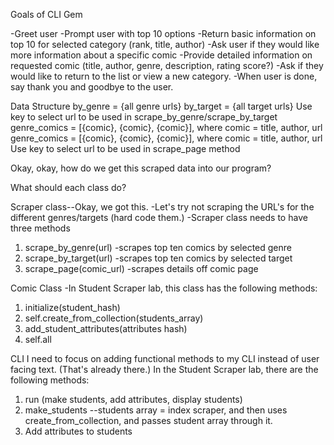 Goals of CLI Gem

-Greet user
-Prompt user with top 10 options
-Return basic information on top 10 for selected category (rank, title, author)
-Ask user if they would like more information about a specific comic
-Provide detailed information on requested comic (title, author, genre, description, rating score?)
-Ask if they would like to return to the list or view a new category.
-When user is done, say thank you and goodbye to the user.

Data Structure
by_genre = {all genre urls}
by_target = {all target urls}
  Use key to select url to be used in scrape_by_genre/scrape_by_target
genre_comics = [{comic}, {comic}, {comic}], where comic = title, author, url
genre_comics = [{comic}, {comic}, {comic}], where comic = title, author, url
  Use key to select url to be used in scrape_page method

Okay, okay, how do we get this scraped data into our program?

What should each class do?

Scraper class--Okay, we got this.
-Let's try not scraping the URL's for the different genres/targets (hard code them.)
-Scraper class needs to have three methods
  1) scrape_by_genre(url) -scrapes top ten comics by selected genre
  2) scrape_by_target(url) -scrapes top ten comics by selected target
  3) scrape_page(comic_url) -scrapes details off comic page

Comic Class
-In Student Scraper lab, this class has the following methods:
  1) initialize(student_hash)
  2) self.create_from_collection(students_array)
  3) add_student_attributes(attributes hash)
  4) self.all

CLI
I need to focus on adding functional methods to my CLI instead of user facing text. (That's already there.)
In the Student Scraper lab, there are the following methods:
1) run (make students, add attributes, display students)
2) make_students --students array = index scraper, and then uses create_from_collection, and passes student array through it.
3) Add attributes to students

